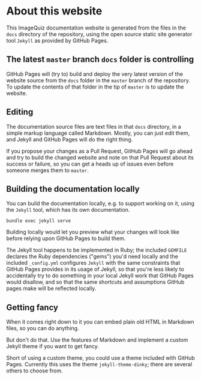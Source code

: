 # About this website

This ImageQuiz documentation website is generated from the files in the `docs` directory of the repository, using the open source static site generator tool `Jekyll` as provided by GitHub Pages.

## The latest `master` branch `docs` folder is controlling

GitHub Pages will (try to) build and deploy the very latest version of the website source from the `docs` folder in the `master` branch of the repository. To update the contents of that folder in the tip of `master` is to update the website.

## Editing

The documentation source files are text files in that `docs` directory, in a simple markup language called Markdown. Mostly, you can just edit them, and Jekyll and GitHub Pages will do the right thing. 

If you propose your changes as a Pull Request, GitHub Pages will go ahead and try to build the changed website and note on that Pull Request about its success or failure, so you can get a heads up of issues even before someone merges them to `master`.

## Building the documentation locally

You can build the documentation locally, e.g. to support working on it, using the `Jekyll` tool, which has its own documentation. 

```shell
bundle exec jekyll serve
```

Building locally would let you preview what your changes will look like before relying upon GitHub Pages to build them. 

The Jekyll tool happens to be implemented in Ruby; the included `GEMFILE` declares the Ruby dependencies ("gems") you'd need locally and the included `_config.yml` configures `Jekyll` with the same constraints that GitHub Pages provides in its usage of Jekyll, so that you're less likely to accidentally try to do something in your local Jekyll work that GitHub Pages would disallow, and so that the same shortcuts and assumptions GitHub pages make will be reflected locally.

## Getting fancy

When it comes right down to it you can embed plain old HTML in Markdown files, so you can do anything.

But don't do that. Use the features of Markdown and implement a custom Jekyll theme if you want to get fancy.

Short of using a custom theme, you could use a theme included with GitHub Pages. Currently this uses the theme `jekyll-theme-dinky`; there are several others to choose from.

